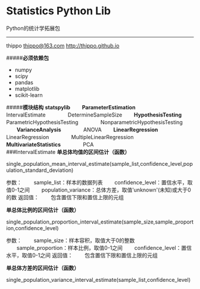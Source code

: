 **Statistics Python Lib**
===================
Python的统计学拓展包

----------

thippo
thippo@163.com
http://thippo.github.io

#####**必须依赖包**
- numpy
- scipy
- pandas
- matplotlib
- scikit-learn

#####**模块结构**
**statspylib**
　　**ParameterEstimation**
　　　　IntervalEstimate
　　　　DetermineSampleSize
　　**HypothesisTesting**
　　　　ParametricHypothesisTesting
　　　　NonparametricHypothesisTesting
　　**VarianceAnalysis**
　　　　ANOVA
　　**LinearRegression**
　　　　LinearRegression
　　　　MultipleLinearRegression
　　**MultivariateStatistics**
　　　　PCA
<br>
###IntervalEstimate
**单总体均值的区间估计（函数）**

 single_population_mean_interval_estimate(sample_list,confidence_level,population_standard_deviation)
 
参数：
　　sample_list：样本的数据列表
　　confidence_level：置信水平，取值0-1之间
　　population_variance：总体方差，取值'unknown'(未知)或大于0的数
返回值：
　　包含置信下限和置信上限的元组

**单总体比例的区间估计（函数）**

single_population_proportion_interval_estimate(sample_size,sample_proportion,confidence_level)

参数：
　　sample_size：样本容积，取值大于0的整数
　　sample_proportion：样本比例，取值0-1之间
　　confidence_level：置信水平，取值0-1之间
返回值：
　　包含置信下限和置信上限的元组

**单总体方差的区间估计（函数）**

single_population_variance_interval_estimate(sample_list,confidence_level)
